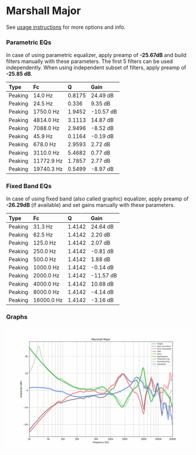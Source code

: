 # Marshall Major
See [usage instructions](https://github.com/jaakkopasanen/AutoEq#usage) for more options and info.

### Parametric EQs
In case of using parametric equalizer, apply preamp of **-25.67dB** and build filters manually
with these parameters. The first 5 filters can be used independently.
When using independent subset of filters, apply preamp of **-25.85 dB**.

| Type    | Fc         |      Q | Gain      |
|:--------|:-----------|:-------|:----------|
| Peaking | 14.0 Hz    | 0.8175 | 24.49 dB  |
| Peaking | 24.5 Hz    | 0.336  | 9.35 dB   |
| Peaking | 1750.0 Hz  | 1.9452 | -10.57 dB |
| Peaking | 4814.0 Hz  | 3.1113 | 14.87 dB  |
| Peaking | 7088.0 Hz  | 2.9496 | -8.52 dB  |
| Peaking | 45.9 Hz    | 0.1164 | -0.19 dB  |
| Peaking | 678.0 Hz   | 2.9593 | 2.72 dB   |
| Peaking | 3110.0 Hz  | 5.4682 | 0.77 dB   |
| Peaking | 11772.9 Hz | 1.7857 | 2.77 dB   |
| Peaking | 19740.3 Hz | 0.5499 | -8.97 dB  |

### Fixed Band EQs
In case of using fixed band (also called graphic) equalizer, apply preamp of **-26.29dB**
(if available) and set gains manually with these parameters.

| Type    | Fc         |      Q | Gain      |
|:--------|:-----------|:-------|:----------|
| Peaking | 31.3 Hz    | 1.4142 | 24.64 dB  |
| Peaking | 62.5 Hz    | 1.4142 | 2.20 dB   |
| Peaking | 125.0 Hz   | 1.4142 | 2.07 dB   |
| Peaking | 250.0 Hz   | 1.4142 | -0.81 dB  |
| Peaking | 500.0 Hz   | 1.4142 | 1.88 dB   |
| Peaking | 1000.0 Hz  | 1.4142 | -0.14 dB  |
| Peaking | 2000.0 Hz  | 1.4142 | -11.57 dB |
| Peaking | 4000.0 Hz  | 1.4142 | 10.68 dB  |
| Peaking | 8000.0 Hz  | 1.4142 | -4.14 dB  |
| Peaking | 16000.0 Hz | 1.4142 | -3.16 dB  |

### Graphs
![](./Marshall%20Major.png)